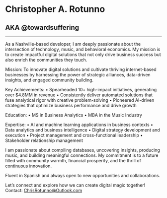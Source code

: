 # Christopher A. Rotunno
## AKA @towardsuffering
--- 
As a Nashville-based developer, I am deeply passionate about the intersection of technology, music, and behavioral economics. My mission is to create impactful digital solutions that not only drive business success but also enrich the communities they touch.

Mission:
To innovate digital solutions and cultivate thriving internet-based businesses by harnessing the power of strategic alliances, data-driven insights, and engaged community building.

Key Achievements:
• Spearheaded 10+ high-impact initiatives, generating over $4.8MM in revenue
• Consistently deliver automated solutions that fuse analytical rigor with creative problem-solving
• Pioneered AI-driven strategies that optimize business performance and drive growth

Education:
• MS in Business Analytics
• MBA in the Music Industry

Expertise:
• AI and machine learning applications in business contexts
• Data analytics and business intelligence
• Digital strategy development and execution
• Project management and cross-functional leadership
• Stakeholder relationship management

I am passionate about compiling databases, uncovering insights, producing music, and building meaningful connections. My commitment is to a future filled with community warmth, financial prosperity, and the thrill of continuous innovation.

Fluent in Spanish and always open to new opportunities and collaborations.

Let’s connect and explore how we can create digital magic together!
Contact: ChrisRotunno@Outlook.com
